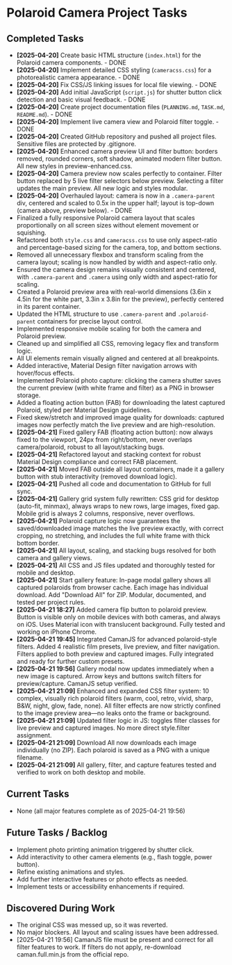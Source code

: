 # Polaroid Camera Project Tasks

## Completed Tasks
-   **[2025-04-20]** Create basic HTML structure (`index.html`) for the Polaroid camera components. - DONE
-   **[2025-04-20]** Implement detailed CSS styling (`cameracss.css`) for a photorealistic camera appearance. - DONE
-   **[2025-04-20]** Fix CSS/JS linking issues for local file viewing. - DONE
-   **[2025-04-20]** Add initial JavaScript (`script.js`) for shutter button click detection and basic visual feedback. - DONE
-   **[2025-04-20]** Create project documentation files (`PLANNING.md`, `TASK.md`, `README.md`). - DONE
-   **[2025-04-20]** Implement live camera view and Polaroid filter toggle. - DONE
-   **[2025-04-20]** Created GitHub repository and pushed all project files. Sensitive files are protected by .gitignore.
-   **[2025-04-20]** Enhanced camera preview UI and filter button: borders removed, rounded corners, soft shadow, animated modern filter button. All new styles in preview-enhanced.css.
-   **[2025-04-20]** Camera preview now scales perfectly to container. Filter button replaced by 5 live filter selectors below preview. Selecting a filter updates the main preview. All new logic and styles modular.
-   **[2025-04-20]** Overhauled layout: camera is now in a `.camera-parent` div, centered and scaled to 0.5x in the upper half; layout is top-down (camera above, preview below). - DONE
-   Finalized a fully responsive Polaroid camera layout that scales proportionally on all screen sizes without element movement or squishing.
-   Refactored both `style.css` and `cameracss.css` to use only aspect-ratio and percentage-based sizing for the camera, top, and bottom sections.
-   Removed all unnecessary flexbox and transform scaling from the camera layout; scaling is now handled by width and aspect-ratio only.
-   Ensured the camera design remains visually consistent and centered, with `.camera-parent` and `.camera` using only width and aspect-ratio for scaling.
-   Created a Polaroid preview area with real-world dimensions (3.6in x 4.5in for the white part, 3.3in x 3.8in for the preview), perfectly centered in its parent container.
-   Updated the HTML structure to use `.camera-parent` and `.polaroid-parent` containers for precise layout control.
-   Implemented responsive mobile scaling for both the camera and Polaroid preview.
-   Cleaned up and simplified all CSS, removing legacy flex and transform logic.
-   All UI elements remain visually aligned and centered at all breakpoints.
-   Added interactive, Material Design filter navigation arrows with hover/focus effects.
-   Implemented Polaroid photo capture: clicking the camera shutter saves the current preview (with white frame and filter) as a PNG in browser storage.
-   Added a floating action button (FAB) for downloading the latest captured Polaroid, styled per Material Design guidelines.
-   Fixed skew/stretch and improved image quality for downloads: captured images now perfectly match the live preview and are high-resolution.
-   **[2025-04-21]** Fixed gallery FAB (floating action button): now always fixed to the viewport, 24px from right/bottom, never overlaps camera/polaroid, robust to all layout/stacking bugs.
-   **[2025-04-21]** Refactored layout and stacking context for robust Material Design compliance and correct FAB placement.
-   **[2025-04-21]** Moved FAB outside all layout containers, made it a gallery button with stub interactivity (removed download logic).
-   **[2025-04-21]** Pushed all code and documentation to GitHub for full sync.
-   **[2025-04-21]** Gallery grid system fully rewritten: CSS grid for desktop (auto-fit, minmax), always wraps to new rows, large images, fixed gap. Mobile grid is always 2 columns, responsive, never overflows.
-   **[2025-04-21]** Polaroid capture logic now guarantees the saved/downloaded image matches the live preview exactly, with correct cropping, no stretching, and includes the full white frame with thick bottom border.
-   **[2025-04-21]** All layout, scaling, and stacking bugs resolved for both camera and gallery views.
-   **[2025-04-21]** All CSS and JS files updated and thoroughly tested for mobile and desktop.
-   **[2025-04-21]** Start gallery feature: In-page modal gallery shows all captured polaroids from browser cache. Each image has individual download. Add "Download All" for ZIP. Modular, documented, and tested per project rules.
-   **[2025-04-21 18:27]** Added camera flip button to polaroid preview. Button is visible only on mobile devices with both cameras, and always on iOS. Uses Material icon with translucent background. Fully tested and working on iPhone Chrome.
-   **[2025-04-21 19:45]** Integrated CamanJS for advanced polaroid-style filters. Added 4 realistic film presets, live preview, and filter navigation. Filters applied to both preview and captured images. Fully integrated and ready for further custom presets.
-   **[2025-04-21 19:56]** Gallery modal now updates immediately when a new image is captured. Arrow keys and buttons switch filters for preview/capture. CamanJS setup verified.
-   **[2025-04-21 21:09]** Enhanced and expanded CSS filter system: 10 complex, visually rich polaroid filters (warm, cool, retro, vivid, sharp, B&W, night, glow, fade, none). All filter effects are now strictly confined to the image preview area—no leaks onto the frame or background.
-   **[2025-04-21 21:09]** Updated filter logic in JS: toggles filter classes for live preview and captured images. No more direct style.filter assignment.
-   **[2025-04-21 21:09]** Download All now downloads each image individually (no ZIP). Each polaroid is saved as a PNG with a unique filename.
-   **[2025-04-21 21:09]** All gallery, filter, and capture features tested and verified to work on both desktop and mobile.

## Current Tasks
-   None (all major features complete as of 2025-04-21 19:56)

## Future Tasks / Backlog
-   Implement photo printing animation triggered by shutter click.
-   Add interactivity to other camera elements (e.g., flash toggle, power button).
-   Refine existing animations and styles.
-   Add further interactive features or photo effects as needed.
-   Implement tests or accessibility enhancements if required.

## Discovered During Work
-   The original CSS was messed up, so it was reverted.
-   No major blockers. All layout and scaling issues have been addressed.
-   [2025-04-21 19:56] CamanJS file must be present and correct for all filter features to work. If filters do not apply, re-download caman.full.min.js from the official repo.
